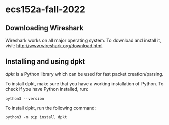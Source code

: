 # ecs152a-fall-2022

## Downloading Wireshark
Wireshark works on all major operating system. To download and install it, visit: http://www.wireshark.org/download.html

## Installing and using dpkt
*dpkt* is a Python library which can be used for fast packet creation/parsing.

To install dpkt, make sure that you have a working installation of Python. To check if you have Python installed, run:

```
python3 --version
```

To install dpkt, run the following command:

```
python3 -m pip install dpkt
```